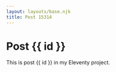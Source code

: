 ```yaml
---
layout: layouts/base.njk
title: Post 15314
---
```


# Post {{ id }}

This is post {{ id }} in my Eleventy project.
